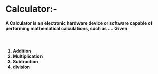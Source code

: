 # Calculator:- 

<h4>A Calculator is an electronic hardware device or software capable of performing mathematical calculations, such as .... Given</h4>

<br>

<h4>
  
<ol>
  
  <li>Addition</li>
  
  <li>Multiplication</li>
  
  <li>Subtraction</li>
  
  <li>division</li>
  
</ol>
  
</h4>
